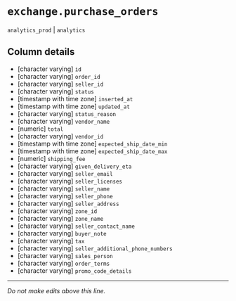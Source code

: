 # `exchange.purchase_orders`
`analytics_prod` | `analytics`

## Column details
* [character varying] `id`
* [character varying] `order_id`
* [character varying] `seller_id`
* [character varying] `status`
* [timestamp with time zone] `inserted_at`
* [timestamp with time zone] `updated_at`
* [character varying] `status_reason`
* [character varying] `vendor_name`
* [numeric]   `total`
* [character varying] `vendor_id`
* [timestamp with time zone] `expected_ship_date_min`
* [timestamp with time zone] `expected_ship_date_max`
* [numeric]   `shipping_fee`
* [character varying] `given_delivery_eta`
* [character varying] `seller_email`
* [character varying] `seller_licenses`
* [character varying] `seller_name`
* [character varying] `seller_phone`
* [character varying] `seller_address`
* [character varying] `zone_id`
* [character varying] `zone_name`
* [character varying] `seller_contact_name`
* [character varying] `buyer_note`
* [character varying] `tax`
* [character varying] `seller_additional_phone_numbers`
* [character varying] `sales_person`
* [character varying] `order_terms`
* [character varying] `promo_code_details`

-------------------------------------------------------------------------------
*Do not make edits above this line.*
